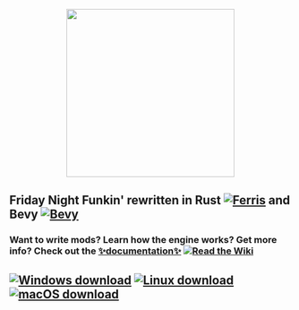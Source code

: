 <p align="center">
  <a href="https://funkin.rs"><img src="https://cdn.discordapp.com/attachments/810799100940255260/906095167650557952/ezgif-3-b182e442d3da.gif" width="300px"/></a>
</p>

## Friday Night Funkin' rewritten in Rust [![Ferris](https://cdn.discordapp.com/attachments/810799100940255260/905745692461514812/ezgif-7-5f2bbcde9f88.png)](https://www.rust-lang.org/) and Bevy [![Bevy](https://cdn.discordapp.com/attachments/810799100940255260/905746094993055765/ezgif-4-ca1fb67ea06c.png)](https://bevyengine.org/)

### Want to write mods? Learn how the engine works? Get more info? **Check out the [✨documentation✨](https://docs.funkin.rs)** [![Read the Wiki](https://shields.io/badge/read-the%20docs-white?logo=readthedocs&style=for-the-badge&color=lightyellow)](https://docs.funkin.rs)

## [![Windows download](https://shields.io/badge/download-for%20windows-blue?logo=windows&style=for-the-badge&color=blue)](https://downloadlinkwhenready.com) [![Linux download](https://shields.io/badge/download-for%20linux-yellow?logo=linux&style=for-the-badge&color=yellow)](https://downloadlinkwhenready.com) [![macOS download](https://shields.io/badge/download-for%20macos-red?logo=apple&style=for-the-badge&color=red)](https://downloadlinkwhenready.com)
